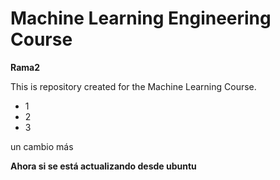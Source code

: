 # Machine Learning Engineering Course

**Rama2**

This is repository created for the Machine Learning Course.

- 1
- 2
- 3

un cambio más

**Ahora si se está actualizando desde ubuntu**